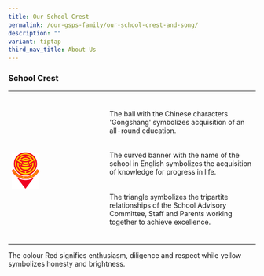 ```yaml
---
title: Our School Crest
permalink: /our-gsps-family/our-school-crest-and-song/
description: ""
variant: tiptap
third_nav_title: About Us
---
```

<h3><strong>School Crest</strong></h3>
<table style="minWidth: 75px">
<colgroup>
<col>
<col>
<col>
</colgroup>
<tbody>
<tr>
<th rowspan="1" colspan="2">
<p></p>
</th>
<th rowspan="1" colspan="1">
<p></p>
</th>
</tr>
<tr>
<td rowspan="3" colspan="1">
<p></p>
<div class="isomer-image-wrapper">
<img style="width: 30%;" height="auto" width="100%" alt="" src="/images/2024 uploads/GSPS_Crest_2024_Bitmap.png">
</div>
</td>
<td rowspan="1" colspan="2">
<p>The ball with the Chinese characters 'Gongshang' symbolizes acquisition
of an all-round education.</p>
</td>
</tr>
<tr>
<td rowspan="1" colspan="2">
<p>The curved banner with the name of the school in English symbolizes the
acquisition of knowledge for progress in life.</p>
</td>
</tr>
<tr>
<td rowspan="1" colspan="2">
<p>The triangle symbolizes the tripartite relationships of the School Advisory
Committee, Staff and Parents working together to achieve excellence.</p>
</td>
</tr>
<tr>
<td rowspan="1" colspan="1">
<p></p>
</td>
<td rowspan="1" colspan="1">
<p></p>
</td>
<td rowspan="1" colspan="1">
<p></p>
</td>
</tr>
</tbody>
</table>
<p>The colour Red signifies enthusiasm, diligence and respect while yellow
symbolizes honesty and brightness.</p>